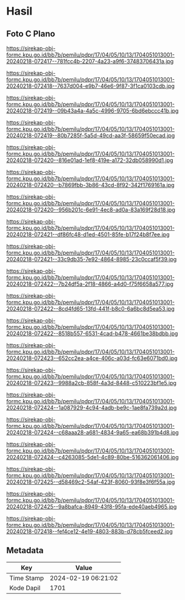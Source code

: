 # Hasil

## Foto C Plano

https://sirekap-obj-formc.kpu.go.id/bb7b/pemilu/pdpr/17/04/05/10/13/1704051013001-20240218-072417--781fcc4b-2207-4a23-a9f6-37483706431a.jpg

https://sirekap-obj-formc.kpu.go.id/bb7b/pemilu/pdpr/17/04/05/10/13/1704051013001-20240218-072418--7637d004-e9b7-46e6-9f87-3f1ca0103cdb.jpg

https://sirekap-obj-formc.kpu.go.id/bb7b/pemilu/pdpr/17/04/05/10/13/1704051013001-20240218-072419--09b43a4a-4a5c-4996-9705-6bd6ebccc41b.jpg

https://sirekap-obj-formc.kpu.go.id/bb7b/pemilu/pdpr/17/04/05/10/13/1704051013001-20240218-072419--80b7285f-5a5d-49cd-aa3f-58659f50ecad.jpg

https://sirekap-obj-formc.kpu.go.id/bb7b/pemilu/pdpr/17/04/05/10/13/1704051013001-20240218-072420--816e01ad-1ef8-419e-a172-32db058990d1.jpg

https://sirekap-obj-formc.kpu.go.id/bb7b/pemilu/pdpr/17/04/05/10/13/1704051013001-20240218-072420--b7869fbb-3b86-43cd-8f92-342f1769161a.jpg

https://sirekap-obj-formc.kpu.go.id/bb7b/pemilu/pdpr/17/04/05/10/13/1704051013001-20240218-072420--956b201c-6e91-4ec8-ad0a-83a169f28d18.jpg

https://sirekap-obj-formc.kpu.go.id/bb7b/pemilu/pdpr/17/04/05/10/13/1704051013001-20240218-072421--df86fc48-d1ed-4501-85fe-b17f24b8f7ee.jpg

https://sirekap-obj-formc.kpu.go.id/bb7b/pemilu/pdpr/17/04/05/10/13/1704051013001-20240218-072421--33c9db35-7e92-4864-8985-23c0ccaf5f39.jpg

https://sirekap-obj-formc.kpu.go.id/bb7b/pemilu/pdpr/17/04/05/10/13/1704051013001-20240218-072422--7b24df5a-2f18-4866-a4d0-f75f6658a577.jpg

https://sirekap-obj-formc.kpu.go.id/bb7b/pemilu/pdpr/17/04/05/10/13/1704051013001-20240218-072422--8cd4fd65-13fd-441f-b8c0-6a6bc8d5ea53.jpg

https://sirekap-obj-formc.kpu.go.id/bb7b/pemilu/pdpr/17/04/05/10/13/1704051013001-20240218-072422--8518b557-6531-4cad-b478-4661be38bdbb.jpg

https://sirekap-obj-formc.kpu.go.id/bb7b/pemilu/pdpr/17/04/05/10/13/1704051013001-20240218-072423--652cc2ea-a4ce-406c-a03d-fc63e6071bd0.jpg

https://sirekap-obj-formc.kpu.go.id/bb7b/pemilu/pdpr/17/04/05/10/13/1704051013001-20240218-072423--9988a2cb-858f-4a3d-8448-c510223bf1e5.jpg

https://sirekap-obj-formc.kpu.go.id/bb7b/pemilu/pdpr/17/04/05/10/13/1704051013001-20240218-072424--1a087929-4c94-4adb-be9c-1ae8fa739a2d.jpg

https://sirekap-obj-formc.kpu.go.id/bb7b/pemilu/pdpr/17/04/05/10/13/1704051013001-20240218-072424--c68aaa28-a681-4834-9a65-ea68b391b4d8.jpg

https://sirekap-obj-formc.kpu.go.id/bb7b/pemilu/pdpr/17/04/05/10/13/1704051013001-20240218-072424--c4263085-5de1-4c89-80be-516362061406.jpg

https://sirekap-obj-formc.kpu.go.id/bb7b/pemilu/pdpr/17/04/05/10/13/1704051013001-20240218-072425--d58469c2-54af-423f-8060-93f8e3f6f55a.jpg

https://sirekap-obj-formc.kpu.go.id/bb7b/pemilu/pdpr/17/04/05/10/13/1704051013001-20240218-072425--9a8bafca-8949-43f8-95fa-ede40aeb4965.jpg

https://sirekap-obj-formc.kpu.go.id/bb7b/pemilu/pdpr/17/04/05/10/13/1704051013001-20240218-072418--fef4ce12-4e19-4803-883b-d78cb5fceed2.jpg


## Metadata

| Key        | Value               |
| ---------- | ------------------- |
| Time Stamp | 2024-02-19 06:21:02 |
| Kode Dapil | 1701                |



